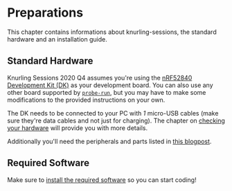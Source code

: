 # Preparations

This chapter contains informations about knurling-sessions, the standard hardware and an installation guide.

## Standard Hardware

Knurling Sessions 2020 Q4 assumes you're using the [nRF52840 Development Kit (DK)](https://www.nordicsemi.com/Software-and-Tools/Development-Kits/nRF52840-DK) as your development board. You can also use any other board supported by [`probe-run`](https://github.com/knurling-rs/probe-run), but you may have to make some modifications to the provided instructions on your own.

The DK needs to be connected to your PC with *1* micro-USB cables (make sure they're data cables and not just for charging). The chapter on [checking your hardware](./hardware.md) will provide you with more details.

Additionally you'll need the peripherals and parts listed in [this blogpost](https://ferrous-systems.com/blog/knurling-sessions-introduction/).

## Required Software
Make sure to [install the required software](./installation.md) so you can start coding!




